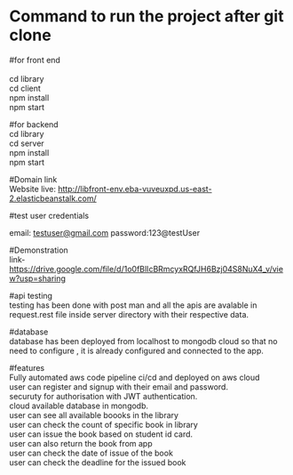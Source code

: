 # Command to run the project after git clone

#for front end <br />  
cd library <br />
cd client <br />
npm install <br />
npm start<br />

#for backend<br />
cd library <br />
cd server <br />
npm install <br />
npm start<br />

#Domain link<br/>
Website live: http://libfront-env.eba-vuveuxpd.us-east-2.elasticbeanstalk.com/ <br/>

#test user credentials <br/>

email: testuser@gmail.com
password:123@testUser


#Demonstration<br/>
link- https://drive.google.com/file/d/1o0fBlIcBRmcyxRQfJH6Bzj04S8NuX4_v/view?usp=sharing
<br/>

#api testing<br/>
testing has been done with post man and all the apis are avalable in request.rest file inside server directory with their respective data.<br/>

#database<br/>
database has been  deployed from localhost to mongodb cloud so that no need to configure , it is already configured and connected to the app.<br/>

#features<br/>
Fully automated aws code pipeline ci/cd and deployed on aws cloud<br/>
user can register and signup with their email and password.<br/>
securuty for  authorisation with  JWT authentication. <br/>
cloud available database in mongodb. <br/>
user can see  all available boooks  in the library<br/>
user can check the count of specific book in library<br/>
user can issue the book based on student id card. <br/>
user can also return the book from app <br/>
user can check the date of issue of the book<br/>
user can check the deadline for the issued book<br/>

